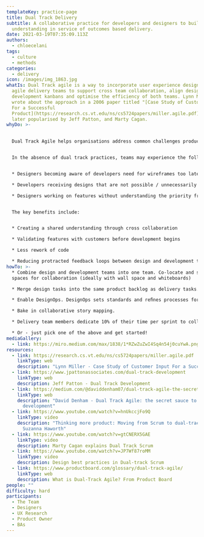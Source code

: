 ```yaml
---
templateKey: practice-page
title: Dual Track Delivery
subtitle: A collaborative practice for developers and designers to build shared
  understanding in service of outcomes based delivery.
date: 2021-03-19T07:35:09.113Z
authors:
  - chloecelani
tags:
  - culture
  - methods
categories: 
  - delivery
icon: /images/img_1863.jpg
whatIs: Dual Track agile is a way to incorporate user experience designers into
  agile delivery teams to support cross team collaboration, align design and
  development kanbans and optimise the efficiency of both teams. Lynn Miller
  wrote about the approach in a 2006 paper titled "[Case Study of Customer Input
  For a Successful
  Product](https://research.cs.vt.edu/ns/cs5724papers/miller.agile.pdf)". It was
  later popularised by Jeff Patton, and Marty Cagan.
whyDo: >-
  

  Dual Track Agile helps organisations address common challenges product delivery teams experience when scaling, particularly in environments where UX and development teams have been working in silos and are required to adapt to cross functional ways of working.


  In the absence of dual track practices, teams may experience the following challenges:


  * Designers becoming aware of developers need for wireframes too late

  * Developers receiving designs that are not possible / unnecessarily time consuming to implement

  * Designers working on features without understanding the priority from a delivery perspective


  The key benefits include:


  * Creating a shared understanding through cross collaboration

  * Validating features with customers before development begins

  * Less rework of code

  * Reducing protracted feedback loops between design and development teams
howTo: >-
  * Combine design and development teams into one team. Co-locate and setup
  spaces for collaboration (ideally with wall space and whiteboards)

  * Merge design tasks into the same product backlog as delivery tasks. 

  * Enable DesignOps. DesignOps sets standards and reﬁnes processes for the design eg. design tools and systems, communications, recruitment & scheduling of participants for testing.

  * Bake in collaborative story mapping. 

  * Delivery team members dedicate 10% of their time per sprint to collaborating with the design team on the stories in the design kanban.

  * Or - just pick one of the above and get started!
mediaGallery:
  - link: https://miro.medium.com/max/1838/1*RZwZuZwI4Sq4n54j0cuYwA.png
resources:
  - link: https://research.cs.vt.edu/ns/cs5724papers/miller.agile.pdf
    linkType: web
    description: "Lynn Miller - Case Study of Customer Input For a Successful Product "
  - link: https://www.jpattonassociates.com/dual-track-development
    linkType: web
    description: Jeff Patton - Dual Track Development
  - link: https://medium.com/@daviddenham07/dual-track-agile-the-secret-sauce-to-outcome-based-development-601f6003ea73
    linkType: web
    description: "David Denham - Dual Track Agile: the secret sauce to outcome-based
      development"
  - link: https://www.youtube.com/watch?v=hnUkccjFo9Q
    linkType: video
    description: "Thinking more product: Moving from Scrum to dual-track Agile -
      Suzanna Haworth"
  - link: https://www.youtube.com/watch?v=gtCNERX5GAE
    linkType: video
    description: Marty Cagan explains Dual Track Scrum
  - link: https://www.youtube.com/watch?v=JP7Wf87roMM
    linkType: video
    description: Design best practices in Dual-track Scrum
  - link: https://www.productboard.com/glossary/dual-track-agile/
    linkType: web
    description: What is Dual-Track Agile? From Product Board
people: ""
difficulty: hard
participants:
  - The Team
  - Designers
  - UX Research
  - Product Owner
  - BAs
---
```

